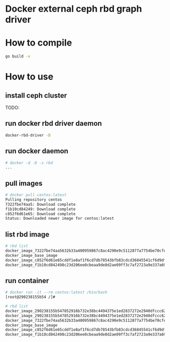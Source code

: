 Docker external ceph rbd graph driver
=====================================

# How to compile
```bash
go build -v
```
# How to use

## install ceph cluster
TODO:

## run docker rbd driver daemon

```bash
docker-rbd-driver -D
```

## run docker daemon

```bash
# docker -d -D -s rbd
...
```
## pull images

```bash
# docker pull centos:latest
Pulling repository centos
7322fbe74aa5: Download complete 
f1b10cd84249: Download complete 
c852f6d61e65: Download complete 
Status: Downloaded newer image for centos:latest
```

## list rbd image

```bash
# rbd list
docker_image_7322fbe74aa5632b33a400959867c8ac4290e9c5112877a7754be70cfe5d66e9
docker_image_base_image
docker_image_c852f6d61e65cddf1e8af1f6cd7db78543bfb83cdcd36845541cf6d9dfef20a0
docker_image_f1b10cd842498c23d206ee0cbeaa9de8d2ae09ff3c7af2723a9e337a6965d639
```
## run container

```bash
# docker run -it --rm centos:latest /bin/bash
[root@290238155b54 /]#
```

```bash
# rbd list
docker_image_290238155b547852916b732e38bc4494375e1ed2837272e2940dfccc62691f6c
docker_image_290238155b547852916b732e38bc4494375e1ed2837272e2940dfccc62691f6c-init
docker_image_7322fbe74aa5632b33a400959867c8ac4290e9c5112877a7754be70cfe5d66e9
docker_image_base_image
docker_image_c852f6d61e65cddf1e8af1f6cd7db78543bfb83cdcd36845541cf6d9dfef20a0
docker_image_f1b10cd842498c23d206ee0cbeaa9de8d2ae09ff3c7af2723a9e337a6965d639
```
